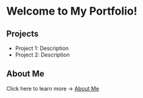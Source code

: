 # Welcome to My Portfolio!
## Projects
- Project 1: Description
- Project 2: Description
## About Me
Click here to learn more → [About Me](about.md)
